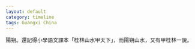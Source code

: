 ```yaml
---
layout: default
category: timeline
tags: Guangxi China
---
```


陽朔。還記得小學語文課本「桂林山水甲天下」，而陽朔山水，又有甲桂林一說。

<img src="{{ site_url }}/img/posts/2015-10-18-yangshuo-guangxi.jpg" alt="">


